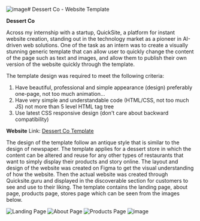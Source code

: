![image](https://github.com/viet-doan/dessert_co/assets/136438459/e400975e-2047-4991-a6b0-d747481e88b9)# Dessert Co - Website Template

**Dessert Co**

Across my internship with a startup, QuickSite, a platform for instant website creation, standing out in the
technology market as a pioneer in AI-driven web solutions. One of the task as an intern was to create a 
visually stunning generic template that can allow user to quickly change the content of the page such as
text and images, and allow them to publish their own version of the website quickly through the template.

The template design was required to meet the following criteria:
1. Have beautiful, professional and simple appearance (design) preferably one-page, not too much animation...
2. Have very simple and understandable code (HTML/CSS, not too much JS) not more than 5 level HTML tag tree
3. Use latest CSS responsive design (don't care about backward compatibility)

**Website**
Link: [Dessert Co Template]([https://koicorner.art/](http://anai-9atmfta1xwyli1hklmwd.s3-website-ap-southeast-2.amazonaws.com/index.html))

The design of the template follow an antique style that is similar to the design of newspaper. The template
applies for a dessert store in which the content can be altered and reuse for any other types of restaurants
that want to simply display their products and story online. The layout and design of the website was created
on Figma to get the visual understanding of how the website. Then the actual website was created through
Quicksite.guru and displayed in the discoverable section for customers to see and use to their liking. The 
template contains the landing page, about page, products page, stores page which can be 
seen from the images below.

![Landing Page](https://github.com/viet-doan/dessert_co/assets/136438459/85e6d8a8-0b1e-4ff2-8bb7-abb16b8b5685)
![About Page](https://github.com/viet-doan/dessert_co/assets/136438459/cac15feb-0ad0-482f-aee2-8821be542189)
![Products Page](https://github.com/viet-doan/dessert_co/assets/136438459/549d89e5-a78f-47d6-8ca1-7bf2d895bdf8)
![image](https://github.com/viet-doan/dessert_co/assets/136438459/c247492a-d0e0-45fb-9ef1-3d40c427bdd7)
